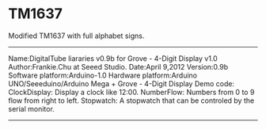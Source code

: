 # TM1637
Modified TM1637 with full alphabet signs.


******************************************************************

Name:DigitalTube liararies v0.9b for Grove - 4-Digit Display v1.0
Author:Frankie.Chu at Seeed Studio.
Date:April 9,2012
Version:0.9b
Software platform:Arduino-1.0
Hardware platform:Arduino UNO/Seeeduino/Arduino Mega +
                 Grove - 4-Digit Display
Demo code:
 ClockDisplay: Display a clock like 12:00.
 NumberFlow: Numbers from 0 to 9 flow from right to left.
 Stopwatch: A stopwatch that can be controled by the serial
 monitor.
*******************************************************************
